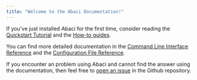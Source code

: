 ```yaml
---
title: "Welcome to the Abaci Documentation!"
---
```


If you've just installed Abaci for the first time, consider reading the [Quickstart Tutorial](quickstart-tutorial.md) and the [How-to guides](how-to-guides/index.md).

You can find more detailed documentation in the
[Command Line Interface Reference](./reference/cli.md) and the
[Configuration File Reference](./reference/config.md).

If you encounter an problem using Abaci and cannot find the answer using the documentation, then feel free to
[open an issue](https://github.com/BristolCompositesInstitute/abaci/issues)
in the Github repository.

